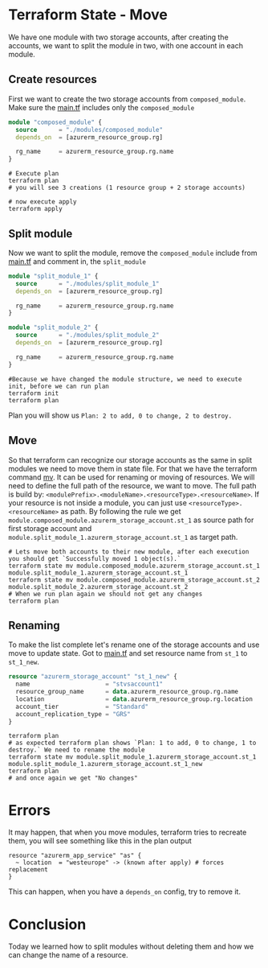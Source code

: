 # Terraform State - Move
We have one module with two storage accounts, after creating the accounts, we want to split the module in two, with one account in each module.

## Create resources
First we want to create the two storage accounts from `composed_module`. Make sure the [main.tf](main.tf) includes only the `composed_module`
```terraform
module "composed_module" {
  source      = "./modules/composed_module"
  depends_on  = [azurerm_resource_group.rg]

  rg_name     = azurerm_resource_group.rg.name
}
```
```shell
# Execute plan
terraform plan
# you will see 3 creations (1 resource group + 2 storage accounts)

# now execute apply
terraform apply
```
## Split module
Now we want to split the module, remove the `composed_module` include from [main.tf](main.tf) and comment in, the `split_module`
```terraform
module "split_module_1" {
  source      = "./modules/split_module_1"
  depends_on  = [azurerm_resource_group.rg]

  rg_name     = azurerm_resource_group.rg.name
}

module "split_module_2" {
  source      = "./modules/split_module_2"
  depends_on  = [azurerm_resource_group.rg]

  rg_name     = azurerm_resource_group.rg.name
}
```
```shell
#Because we have changed the module structure, we need to execute init, before we can run plan
terraform init
terraform plan
```
Plan you will show us `Plan: 2 to add, 0 to change, 2 to destroy.`
## Move
So that terraform can recognize our storage accounts as the same in split modules we need to move them in state file. 
For that we have the terraform command [mv](https://www.terraform.io/docs/cli/commands/state/mv.html). It can be used 
for renaming or moving of resources. We will need to define the full path of the resource, we want to move. 
The full path is build by: `<modulePrefix>.<moduleName>.<resourceType>.<resourceName>`. If your resource is not inside a module, 
you can just use `<resourceType>.<resourceName>` as path. By following the rule we get `module.composed_module.azurerm_storage_account.st_1` 
as source path for first storage account and `module.split_module_1.azurerm_storage_account.st_1` as target path.

```shell
# Lets move both accounts to their new module, after each execution you should get `Successfully moved 1 object(s).`
terraform state mv module.composed_module.azurerm_storage_account.st_1 module.split_module_1.azurerm_storage_account.st_1
terraform state mv module.composed_module.azurerm_storage_account.st_2 module.split_module_2.azurerm_storage_account.st_2
# When we run plan again we should not get any changes
terraform plan
```
## Renaming
To make the list complete let's rename one of the storage accounts and use move to update state. 
Got to [main.tf](modules/split_module_1/main.tf) and set resource name from `st_1` to `st_1_new`.
```terraform
resource "azurerm_storage_account" "st_1_new" {
  name                     = "stvsaccount1"
  resource_group_name      = data.azurerm_resource_group.rg.name
  location                 = data.azurerm_resource_group.rg.location
  account_tier             = "Standard"
  account_replication_type = "GRS"
}
```
```shell
terraform plan
# as expected terraform plan shows `Plan: 1 to add, 0 to change, 1 to destroy.` We need to rename the module
terraform state mv module.split_module_1.azurerm_storage_account.st_1 module.split_module_1.azurerm_storage_account.st_1_new
terraform plan
# and once again we get "No changes"
```

# Errors
It may happen, that when you move modules, terraform tries to recreate them, you will see something like this in the plan output
```text
resource "azurerm_app_service" "as" {
  ~ location  = "westeurope" -> (known after apply) # forces replacement
}
```
This can happen, when you have a `depends_on` config, try to remove it.

# Conclusion
Today we learned how to split modules without deleting them and how we can change the name of a resource. 
